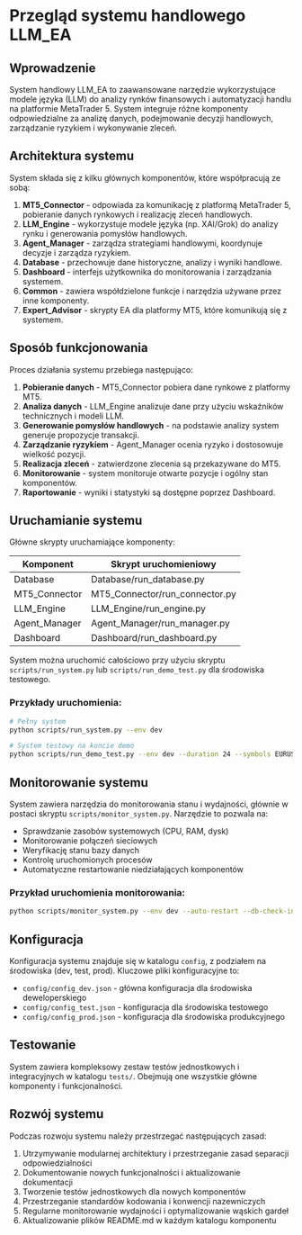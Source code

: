 # Przegląd systemu handlowego LLM_EA

## Wprowadzenie

System handlowy LLM_EA to zaawansowane narzędzie wykorzystujące modele języka (LLM) do analizy rynków finansowych i automatyzacji handlu na platformie MetaTrader 5. System integruje różne komponenty odpowiedzialne za analizę danych, podejmowanie decyzji handlowych, zarządzanie ryzykiem i wykonywanie zleceń.

## Architektura systemu

System składa się z kilku głównych komponentów, które współpracują ze sobą:

1. **MT5_Connector** - odpowiada za komunikację z platformą MetaTrader 5, pobieranie danych rynkowych i realizację zleceń handlowych.
2. **LLM_Engine** - wykorzystuje modele języka (np. XAI/Grok) do analizy rynku i generowania pomysłów handlowych.
3. **Agent_Manager** - zarządza strategiami handlowymi, koordynuje decyzje i zarządza ryzykiem.
4. **Database** - przechowuje dane historyczne, analizy i wyniki handlowe.
5. **Dashboard** - interfejs użytkownika do monitorowania i zarządzania systemem.
6. **Common** - zawiera współdzielone funkcje i narzędzia używane przez inne komponenty.
7. **Expert_Advisor** - skrypty EA dla platformy MT5, które komunikują się z systemem.

## Sposób funkcjonowania

Proces działania systemu przebiega następująco:

1. **Pobieranie danych** - MT5_Connector pobiera dane rynkowe z platformy MT5.
2. **Analiza danych** - LLM_Engine analizuje dane przy użyciu wskaźników technicznych i modeli LLM.
3. **Generowanie pomysłów handlowych** - na podstawie analizy system generuje propozycje transakcji.
4. **Zarządzanie ryzykiem** - Agent_Manager ocenia ryzyko i dostosowuje wielkość pozycji.
5. **Realizacja zleceń** - zatwierdzone zlecenia są przekazywane do MT5.
6. **Monitorowanie** - system monitoruje otwarte pozycje i ogólny stan komponentów.
7. **Raportowanie** - wyniki i statystyki są dostępne poprzez Dashboard.

## Uruchamianie systemu

Główne skrypty uruchamiające komponenty:

| Komponent | Skrypt uruchomieniowy |
|-----------|------------------------|
| Database | Database/run_database.py |
| MT5_Connector | MT5_Connector/run_connector.py |
| LLM_Engine | LLM_Engine/run_engine.py |
| Agent_Manager | Agent_Manager/run_manager.py |
| Dashboard | Dashboard/run_dashboard.py |

System można uruchomić całościowo przy użyciu skryptu `scripts/run_system.py` lub `scripts/run_demo_test.py` dla środowiska testowego.

### Przykłady uruchomienia:

```bash
# Pełny system
python scripts/run_system.py --env dev

# System testowy na koncie demo
python scripts/run_demo_test.py --env dev --duration 24 --symbols EURUSD,GBPUSD
```

## Monitorowanie systemu

System zawiera narzędzia do monitorowania stanu i wydajności, głównie w postaci skryptu `scripts/monitor_system.py`. Narzędzie to pozwala na:

- Sprawdzanie zasobów systemowych (CPU, RAM, dysk)
- Monitorowanie połączeń sieciowych
- Weryfikację stanu bazy danych
- Kontrolę uruchomionych procesów
- Automatyczne restartowanie niedziałających komponentów

### Przykład uruchomienia monitorowania:

```bash
python scripts/monitor_system.py --env dev --auto-restart --db-check-interval 3600
```

## Konfiguracja

Konfiguracja systemu znajduje się w katalogu `config`, z podziałem na środowiska (dev, test, prod). Kluczowe pliki konfiguracyjne to:

- `config/config_dev.json` - główna konfiguracja dla środowiska deweloperskiego
- `config/config_test.json` - konfiguracja dla środowiska testowego
- `config/config_prod.json` - konfiguracja dla środowiska produkcyjnego

## Testowanie

System zawiera kompleksowy zestaw testów jednostkowych i integracyjnych w katalogu `tests/`. Obejmują one wszystkie główne komponenty i funkcjonalności.

## Rozwój systemu

Podczas rozwoju systemu należy przestrzegać następujących zasad:

1. Utrzymywanie modularnej architektury i przestrzeganie zasad separacji odpowiedzialności
2. Dokumentowanie nowych funkcjonalności i aktualizowanie dokumentacji
3. Tworzenie testów jednostkowych dla nowych komponentów
4. Przestrzeganie standardów kodowania i konwencji nazewniczych
5. Regularne monitorowanie wydajności i optymalizowanie wąskich gardeł
6. Aktualizowanie plików README.md w każdym katalogu komponentu 